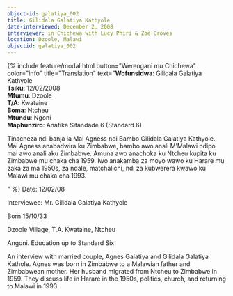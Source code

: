 ```yaml
---
object-id: galatiya_002
title: Gilidala Galatiya Kathyole
date-interviewed: December 2, 2008
interviewer: in Chichewa with Lucy Phiri & Zoë Groves
location: Dzoole, Malawi
objectid: galatiya_002
---
```

{% include feature/modal.html button="Werengani mu Chichewa" color="info" title="Translation" text="**Wofunsidwa**: Gilidala Galatiya Kathyole<br>
**Tsiku**: 12/02/2008<br>
**Mfumu**: Dzoole<br>
**T/A**: Kwataine<br>
**Boma**: Ntcheu<br>
**Mtundu**: Ngoni<br>
**Maphunziro**: Anafika Sitandade 6 (Standard 6)<br>
<p>Tinacheza ndi banja la Mai Agness ndi Bambo Gilidala Galatiya Kathyole. Mai Agness anabadwira ku Zimbabwe, bambo awo anali M’Malawi ndipo mai awo anali aku Zimbabwe. Amuna awo anachoka ku Ntcheu kupita ku Zimbabwe mu chaka cha 1959. Iwo anakamba za moyo wawo ku Harare mu zaka za ma 1950s, za ndale, matchalichi, ndi za kubwerera kwawo ku Malawi mu chaka cha 1993.</p>" %}
Date: 12/02/08

Interviewee: Mr. Gilidala Galatiya Kathyole

Born 15/10/33

Dzoole Village, T.A. Kwataine, Ntcheu

Angoni. Education up to Standard Six

An interview with married couple, Agnes Galatiya and Gilidala Galatiya Kathole. Agnes was born in Zimbabwe to a Malawian father and Zimbabwean mother. Her husband migrated from Ntcheu to Zimbabwe in 1959. They discuss life in Harare in the 1950s, politics, church, and returning to Malawi in 1993.
